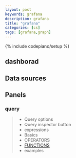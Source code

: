 ```yaml
---
layout: post
keywords: grafana 
description: grafana
title: "grafana"
categories: [cs]
tags: [grafana,graph]
---
```

{% include codepiano/setup %}

## dashborad

## Data sources

## Panels

### query

> * Query options
> * Query inspector button
> * expressions
> * Basics
> * OPERATORS
> * [FUNCTIONS](https://prometheus.io/docs/prometheus/latest/querying/functions/)
> * examples 